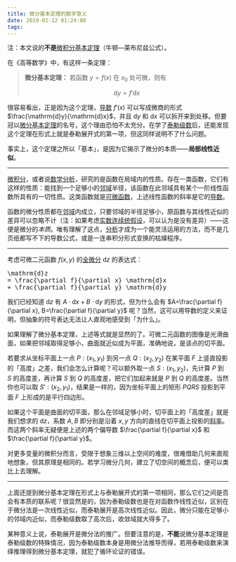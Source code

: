 ```yaml
---
title: 微分基本定理的数学意义
date: 2019-01-12 01:24:00
tags:
---
```


注：本文说的**不是**<u>微积分基本定理</u>（牛顿—莱布尼兹公式）。

在《高等数学》中，有这样一条定理：

> **微分基本定理：** 若函数 $y=f(x)$ 在 $x_0$ 处可微，则有
> 
> $$ \mathrm{d}y = f' \mathrm{d}x $$

很容易看出，正是因为这个定理，<u>导数</u> $f'(x)$ 可以写成微商的形式 $\frac{\mathrm{d}y}{\mathrm{d}x}$，并且 $\mathrm{d}y$ 和 $\mathrm{d}x$ 可以拆开来到处移。但要冠以<u>微分基本定理</u>的名号，这个理由恐怕不太充分。在学了<u>泰勒级数</u>后，还能发现这个定理在形式上就是泰勒展开式的第一项，但这同样说明不了什么问题。

事实上，这个定理之所以「基本」，是因为它揭示了微分的本质——**局部线性近似**。

----

<u>微积分</u>，或者说<u>数学分析</u>，研究的是函数在局域内的性质。存在一类函数，它们有这样的性质：能找到一个足够小的<u>邻域</u>半径，该函数在此邻域具有某个一阶线性函数所具有的一切性质。这类函数就是<u>可微函数</u>，上述线性函数的斜率是它的<u>导数</u>。

函数的微分性质都在<u>邻域</u>内成立，只要邻域的半径足够小，原函数与其线性近似的差异可以忽略不计（注：如果考虑<u>实数连续统假设</u>，可以认为是没有差异）——这便是微分的*本质*。唯有理解了这点，<u>分析</u>才成为一个能灵活运用的方法，而不是几页纸都写不下的导数公式，或是一连串积分形式变换的枯燥程序。

----

考虑可微二元函数 $f(x,y)$ 的<u>全微分</u> $\mathrm{d}z$ 的表达式：

<pre class="tex">
\mathrm{d}z
= \frac{\partial f}{\partial x} \mathrm{d}x
+ \frac{\partial f}{\partial y} \mathrm{d}y
</pre>

我们已经知道 $\mathrm{d}z$ 有 $A\cdot\mathrm{d}x + B\cdot\mathrm{d}y$ 的形式，但为什么会有 $A=\frac{\partial f}{\partial x}, B=\frac{\partial f}{\partial y}$ 呢？当然，这可以用导数的定义来证明，但抽象的符号表达无法让人直观地感受到「为什么」。

如果理解了微分基本定理，上述等式就是显然的了。可微二元函数的图像是光滑曲面，如果把邻域取得足够小，曲面就近似成为平面，准确地说，是该点的切平面。

若要求从坐标平面上一点 $P:(x_1,y_1)$ 到另一点 $Q:(x_2,y_2)$ 在某平面 $F$ 上竖直投影的「高度」之差，我们会怎么计算呢？可以额外取一点 $S:(x_1,y_2)$，先计算 $P$ 到 $S$ 的高度差，再计算 $S$ 到 $Q$ 的高度差，把它们加起来就是 $P$ 到 $Q$ 的高度差。当然你也可以取 $S':(x_2,y_1)$，结果是一样的，因为坐标平面上的矩形 $PQRS$ 投影到平面 $F$ 上形成的是平行四边形。

如果这个平面是曲面的切平面，那么在邻域足够小时，切平面上的「高度差」就是我们想求的 $\mathrm{d}z$，系数 $A,B$ 即分别是沿着 $x, y$ 方向的直线在切平面上投影的<u>斜率</u>。而这两个斜率无疑便是上述的两个偏导数 $\frac{\partial f}{\partial x}$ 和 $\frac{\partial f}{\partial y}$。

对更多变量的微积分而言，受限于想象三维以上空间的难度，很难借助几何来直观地想象，但其原理是相同的。若学习微分几何，建立了切空间的概念后，便可以类比上去理解。

----

上面还提到微分基本定理在形式上与泰勒展开式的第一项相同，那么它们之间是否会有本质的联系呢？很显然是的，因为泰勒级数也是在对函数作线性近似，区别在于微分法是一次线性近似，而泰勒展开是高次线性近似。因此，微分只能在足够小的邻域内近似，而泰勒级数取了高次后，收敛域就大得多了。

某种意义上说，泰勒展开是微分法的推广。但要注意的是，**不能**说微分基本定理是泰勒级数的特殊情况，因为泰勒级数本身是用微分法推导而得，若用泰勒级数来演绎推理得到微分基本定理，就犯了循环论证的错误。
